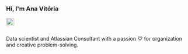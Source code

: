 ### Hi, I'm Ana Vitória

<a href="https://www.linkedin.com/in/ana-vitoria-selista-2a3160259/">
  <img align="left" alt="vitoriaselista LinkdeIN" width="22px" src="https://cdn.jsdelivr.net/npm/simple-icons@v3/icons/linkedin.svg" />
</a>
<br />
<br />

Data scientist and Atlassian Consultant with a passion ♡ for organization and creative problem-solving. 



